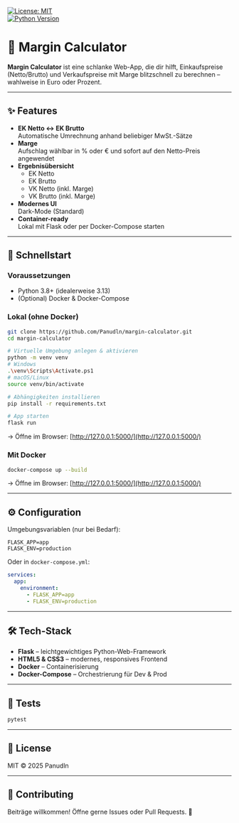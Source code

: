 <!-- Badges -->
[![License: MIT](https://img.shields.io/badge/License-MIT-blue.svg)](LICENSE)  
[![Python Version](https://img.shields.io/badge/python-3.8%2B-blue.svg)](https://www.python.org/)  
# 🎉 Margin Calculator

**Margin Calculator** ist eine schlanke Web-App, die dir hilft, Einkaufspreise (Netto/Brutto) und Verkaufspreise mit Marge blitzschnell zu berechnen – wahlweise in Euro oder Prozent. 

---

## ✨ Features

- **EK Netto ↔ EK Brutto**  
  Automatische Umrechnung anhand beliebiger MwSt.-Sätze  
- **Marge**  
  Aufschlag wählbar in % oder € und sofort auf den Netto-Preis angewendet  
- **Ergebnisübersicht**  
  - EK Netto  
  - EK Brutto  
  - VK Netto (inkl. Marge)  
  - VK Brutto (inkl. Marge)  
- **Modernes UI**  
  Dark-Mode (Standard)  
- **Container-ready**  
  Lokal mit Flask oder per Docker-Compose starten  

---

## 🚀 Schnellstart

### Voraussetzungen

- Python 3.8+ (idealerweise 3.13)  
- (Optional) Docker & Docker-Compose  

### Lokal (ohne Docker)

```bash
git clone https://github.com/Panudln/margin-calculator.git
cd margin-calculator

# Virtuelle Umgebung anlegen & aktivieren
python -m venv venv
# Windows
.\venv\Scripts\Activate.ps1
# macOS/Linux
source venv/bin/activate

# Abhängigkeiten installieren
pip install -r requirements.txt

# App starten
flask run
```

→ Öffne im Browser: [http://127.0.0.1:5000/](http://127.0.0.1:5000/)

### Mit Docker

```bash
docker-compose up --build
```

→ Öffne im Browser: [http://127.0.0.1:5000/](http://127.0.0.1:5000/)

---

## ⚙️ Configuration

Umgebungsvariablen (nur bei Bedarf):

```env
FLASK_APP=app
FLASK_ENV=production
```

Oder in `docker-compose.yml`:

```yaml
services:
  app:
    environment:
      - FLASK_APP=app
      - FLASK_ENV=production
```

---

## 🛠 Tech-Stack

* **Flask** – leichtgewichtiges Python-Web-Framework
* **HTML5 & CSS3** – modernes, responsives Frontend
* **Docker** – Containerisierung
* **Docker-Compose** – Orchestrierung für Dev & Prod

---

## 🧪 Tests

```bash
pytest
```

---

## 📄 License

MIT © 2025 Panudln

---

## 🤝 Contributing

Beiträge willkommen! Öffne gerne Issues oder Pull Requests. 🙌
